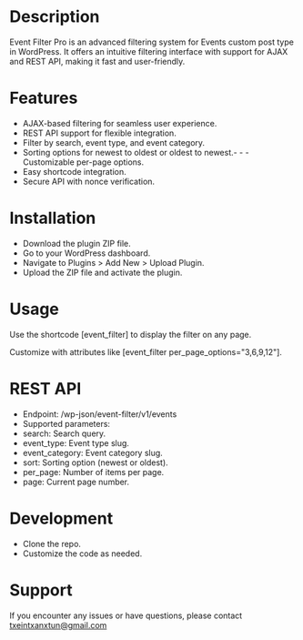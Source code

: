 # Description

Event Filter Pro is an advanced filtering system for Events custom post type in WordPress. It offers an intuitive filtering interface with support for AJAX and REST API, making it fast and user-friendly.

# Features

- AJAX-based filtering for seamless user experience.
- REST API support for flexible integration.
- Filter by search, event type, and event category.
- Sorting options for newest to oldest or oldest to newest.- - - Customizable per-page options.
- Easy shortcode integration.
- Secure API with nonce verification.

# Installation

- Download the plugin ZIP file.
- Go to your WordPress dashboard.
- Navigate to Plugins > Add New > Upload Plugin.
- Upload the ZIP file and activate the plugin.

# Usage

Use the shortcode [event_filter] to display the filter on any page.

Customize with attributes like [event_filter per_page_options="3,6,9,12"].

# REST API
- Endpoint: /wp-json/event-filter/v1/events
- Supported parameters:
- search: Search query.
- event_type: Event type slug.
- event_category: Event category slug.
- sort: Sorting option (newest or oldest).
- per_page: Number of items per page.
- page: Current page number.

# Development

- Clone the repo.
- Customize the code as needed.

# Support

If you encounter any issues or have questions, please contact txeintxanxtun@gmail.com
